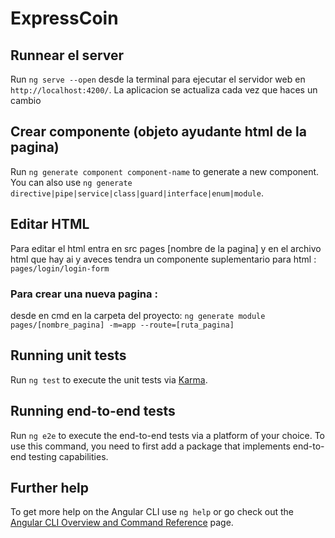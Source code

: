 # ExpressCoin


## Runnear el server

Run `ng serve --open` desde la terminal para ejecutar el servidor web en `http://localhost:4200/`. La aplicacion se actualiza cada vez que haces un cambio

## Crear componente (objeto ayudante html de la pagina)

Run `ng generate component component-name` to generate a new component. You can also use `ng generate directive|pipe|service|class|guard|interface|enum|module`.

## Editar HTML

Para editar el html entra en src pages [nombre de la pagina] y en el archivo html que hay ai y aveces tendra un componente suplementario para html : `pages/login/login-form`

### Para crear una nueva pagina :
 desde en cmd en la carpeta del proyecto: 
      `ng generate module pages/[nombre_pagina] -m=app --route=[ruta_pagina]`

## Running unit tests

Run `ng test` to execute the unit tests via [Karma](https://karma-runner.github.io).

## Running end-to-end tests

Run `ng e2e` to execute the end-to-end tests via a platform of your choice. To use this command, you need to first add a package that implements end-to-end testing capabilities.

## Further help

To get more help on the Angular CLI use `ng help` or go check out the [Angular CLI Overview and Command Reference](https://angular.io/cli) page.
